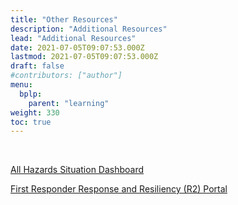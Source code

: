 ```yaml
---
title: "Other Resources"
description: "Additional Resources"
lead: "Additional Resources"
date: 2021-07-05T09:07:53.000Z
lastmod: 2021-07-05T09:07:53.000Z
draft: false
#contributors: ["author"]
menu:
  bplp:
    parent: "learning"
weight: 330
toc: true
---
```


&nbsp;

[All Hazards Situation Dashboard](https://wildci.com/allhazards/)

[First Responder Response and Resiliency (R2) Portal](https://portal.r2network.com/)

&nbsp;

&nbsp;
